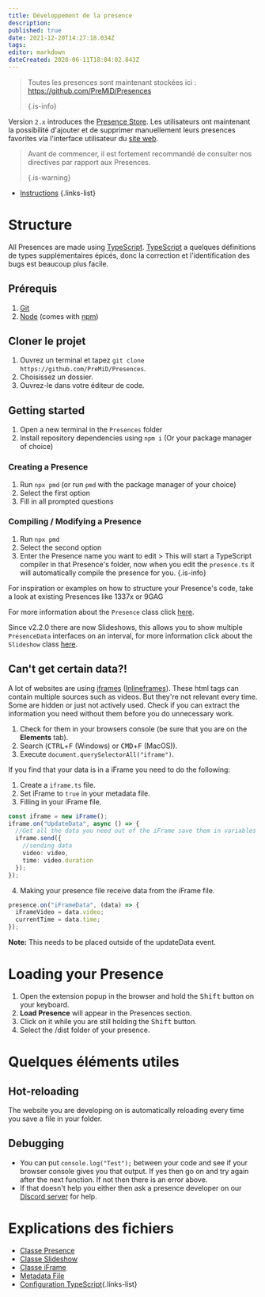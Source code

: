 ```yaml
---
title: Développement de la presence
description:
published: true
date: 2021-12-20T14:27:18.034Z
tags:
editor: markdown
dateCreated: 2020-06-11T18:04:02.843Z
---
```


> Toutes les presences sont maintenant stockées ici : https://github.com/PreMiD/Presences 
> 
> {.is-info}

Version `2.x` introduces the [Presence Store](https://premid.app/store). Les utilisateurs ont maintenant la possibilité d'ajouter et de supprimer manuellement leurs presences favorites via l'interface utilisateur du [site web](https://premid.app/).

> Avant de commencer, il est fortement recommandé de consulter nos directives par rapport aux Presences. 
> 
> {.is-warning}

- [Instructions](https://docs.premid.app/dev/presence/guidelines)
{.links-list}

# Structure

All Presences are made using [TypeScript](https://www.typescriptlang.org/). [TypeScript](https://www.typescriptlang.org/) a quelques définitions de types supplémentaires épicés, donc la correction et l'identification des bugs est beaucoup plus facile.

## Prérequis

1. [Git](https://git-scm.com/)
2. [Node](https://nodejs.org/en/) (comes with [npm](https://www.npmjs.com/))

## Cloner le projet

1. Ouvrez un terminal et tapez `git clone https://github.com/PreMiD/Presences`.
2. Choisissez un dossier.
3. Ouvrez-le dans votre éditeur de code.

## Getting started

1. Open a new terminal in the `Presences` folder
2. Install repository dependencies using `npm i` (Or your package manager of choice)

### Creating a Presence
1. Run `npx pmd` (or run `pmd` with the package manager of your choice)
2. Select the first option
3. Fill in all prompted questions

### Compiling / Modifying a Presence
1. Run `npx pmd`
2. Select the second option
3. Enter the Presence name you want to edit > This will start a TypeScript compiler in that Presence's folder, now when you edit the `presence.ts` it will automatically compile the presence for you.
{.is-info}

For inspiration or examples on how to structure your Presence's code, take a look at existing Presences like 1337x or 9GAG

For more information about the `Presence` class click [here](/dev/presence/class).

Since v2.2.0 there are now Slideshows, this allows you to show multiple `PresenceData` interfaces on an interval, for more information click about the `Slideshow` class [here](/dev/presence/slideshow).

## Can't get certain data?!

A lot of websites are using [iframes](https://developer.mozilla.org/en-US/docs/Web/HTML/Element/iframe) ([Inlineframes](https://en.wikipedia.org/wiki/HTML_element#Frames)). These html tags can contain multiple sources such as videos. But they're not relevant every time. Some are hidden or just not actively used. Check if you can extract the information you need without them before you do unnecessary work.

1. Check for them in your browsers console (be sure that you are on the **Elements** tab).
2. Search (<kbd>CTRL</kbd>+<kbd>F</kbd> (Windows) or <kbd>CMD</kbd>+<kbd>F</kbd> (MacOS)).
3. Execute `document.querySelectorAll("iframe")`.

If you find that your data is in a iFrame you need to do the following:

1. Create a `iframe.ts` file.
2. Set iFrame to `true` in your metadata file.
3. Filling in your iFrame file.

```ts
const iframe = new iFrame();
iframe.on("UpdateData", async () => {
  //Get all the data you need out of the iFrame save them in variables and then send them using iframe.send
  iframe.send({
    //sending data
    video: video,
    time: video.duration
  });
});
```

4. Making your presence file receive data from the iFrame file.

```ts
presence.on("iFrameData", (data) => {
  iFrameVideo = data.video;
  currentTime = data.time;
});
```

**Note:** This needs to be placed outside of the updateData event.

# Loading your Presence

1. Open the extension popup in the browser and hold the <kbd>Shift</kbd> button on your keyboard.
2. **Load Presence** will appear in the Presences section.
3. Click on it while you are still holding the <kbd>Shift</kbd> button.
4. Select the /dist folder of your presence.

# Quelques éléments utiles

## Hot-reloading

The website you are developing on is automatically reloading every time you save a file in your folder.

## Debugging

- You can put `console.log("Test");` between your code and see if your browser console gives you that output. If yes then go on and try again after the next function. If not then there is an error above.
- If that doesn't help you either then ask a presence developer on our [Discord server](https://discord.premid.app/) for help.

# Explications des fichiers

- [Classe Presence](/dev/presence/class)
- [Classe Slideshow](/dev/presence/slideshow)
- [Classe iFrame](/dev/presence/iframe)
- [Metadata File](/dev/presence/metadata)
- [Configuration TypeScript](/dev/presence/tsconfig ""){.links-list}
